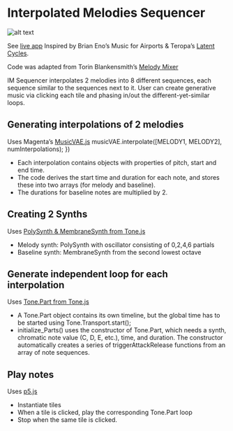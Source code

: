 # Interpolated Melodies Sequencer

![alt text](https://static.wixstatic.com/media/a544de_4798e6cf9929408796735cde3c964c32~mv2.png/v1/fill/w_630,h_229,al_c,usm_0.66_1.00_0.01/a544de_4798e6cf9929408796735cde3c964c32~mv2.png)

See [live app](https://www.hafiyyandi.com/interpolated-melodies)
Inspired by Brian Eno’s Music for Airports & Teropa’s [Latent Cycles](https://codepen.io/teropa/full/rdoPbG/).

Code was adapted from Torin Blankensmith’s [Melody Mixer](https://github.com/googlecreativelab/melody-mixer/tree/master/demo_3)

IM Sequencer interpolates 2 melodies into 8 different sequences, each sequence similar to the sequences next to it. User can create generative music via clicking each tile and phasing in/out the different-yet-similar loops.

## Generating interpolations of 2 melodies
Uses Magenta’s [MusicVAE.js](https://tensorflow.github.io/magenta-js/music/classes/_music_vae_model_.musicvae.html)
musicVAE.interpolate([MELODY1, MELODY2], numInterpolations);
    })
 * Each interpolation contains objects with properties of pitch, start and end time.
 * The code derives the start time and duration for each note, and stores these into two arrays (for melody and baseline).
 * The durations for baseline notes are multiplied by 2.

## Creating 2 Synths
Uses [PolySynth & MembraneSynth from Tone.js](https://tonejs.github.io/docs/r13/PolySynth)
 * Melody synth: PolySynth with oscillator consisting of 0,2,4,6 partials
 * Baseline synth: MembraneSynth from the second lowest octave

## Generate independent loop for each interpolation
Uses [Tone.Part from Tone.js](https://tonejs.github.io/docs/r13/Part)
 * A Tone.Part object contains its own timeline, but the global time has to be started using Tone.Transport.start();
 * initialize_Parts() uses the constructor of Tone.Part, which needs a synth, chromatic note value (C, D, E, etc.), time, and duration. The constructor automatically creates a series of triggerAttackRelease functions from an array of note sequences.

## Play notes
Uses [p5.js](https://p5js.org/reference/)
 * Instantiate tiles
 * When a tile is clicked, play the corresponding Tone.Part loop
 * Stop when the same tile is clicked.
